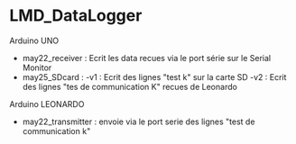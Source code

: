 # LMD_DataLogger

Arduino UNO
  - may22_receiver : Ecrit les data recues via le port série sur le Serial Monitor
  - may25_SDcard   : 
             -v1 : Ecrit des lignes "test k" sur la carte SD
             -v2 : Ecrit des lignes "tes de communication K" recues de Leonardo
             
Arduino LEONARDO 
  - may22_transmitter : envoie via le port serie des lignes "test de communication k"
